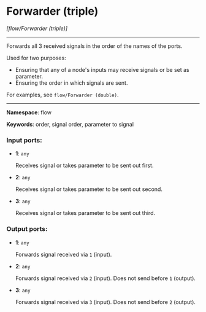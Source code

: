 # Forwarder (triple)

_[flow/Forwarder (triple)]_

---

Forwards all 3 received signals in the order of the names of the ports.

Used for two purposes:
* Ensuring that any of a node's inputs may receive signals or be set as parameter.
* Ensuring the order in which signals are sent.

For examples, see `flow/Forwarder (double)`.

---

__Namespace__: flow

__Keywords__: order, signal order, parameter to signal

### Input ports:

* __1__: ` any `

    Receives signal or takes parameter to be sent out first.


* __2__: ` any `

    Receives signal or takes parameter to be sent out second.


* __3__: ` any `

    Receives signal or takes parameter to be sent out third.

### Output ports:

* __1__: ` any `

    Forwards signal received via `1` (input).


* __2__: ` any `

    Forwards signal received via `2` (input). Does not send before `1` (output).


* __3__: ` any `

    Forwards signal received via `3` (input). Does not send before `2` (output).

